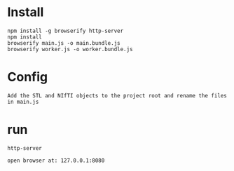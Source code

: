 # Install

```
npm install -g browserify http-server
npm install
browserify main.js -o main.bundle.js
browserify worker.js -o worker.bundle.js
```

# Config
```
Add the STL and NIfTI objects to the project root and rename the files in main.js
 ```
# run
```
http-server
```
```
open browser at: 127.0.0.1:8080
```
